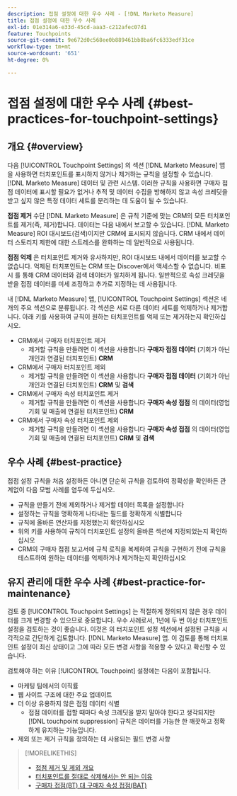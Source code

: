 ```yaml
---
description: 접점 설정에 대한 우수 사례 - [!DNL Marketo Measure]
title: 접점 설정에 대한 우수 사례
exl-id: 01e314a6-e33d-45cd-aaa3-c212afec07d1
feature: Touchpoints
source-git-commit: 9e672d0c568ee0b889461bb8ba6fc6333edf31ce
workflow-type: tm+mt
source-wordcount: '651'
ht-degree: 0%

---
```


# 접점 설정에 대한 우수 사례 {#best-practices-for-touchpoint-settings}

## 개요 {#overview}

다음 [!UICONTROL Touchpoint Settings] 의 섹션 [!DNL Marketo Measure] 앱을 사용하면 터치포인트를 표시하지 않거나 제거하는 규칙을 설정할 수 있습니다. [!DNL Marketo Measure] 데이터 및 관련 시스템. 이러한 규칙을 사용하면 구매자 접점 데이터에 표시할 필요가 없거나 추적 및 데이터 수집을 방해하지 않고 속성 크레딧을 받고 싶지 않은 특정 데이터 세트를 분리하는 데 도움이 될 수 있습니다.

**접점 제거** 수단 [!DNL Marketo Measure] 은 규칙 기준에 맞는 CRM의 모든 터치포인트를 제거(즉, 제거)합니다. 데이터는 다음 내에서 보고할 수 있습니다. [!DNL Marketo Measure] ROI 대시보드(검색)이지만 CRM에 표시되지 않습니다. CRM 내에서 데이터 스토리지 제한에 대한 스트레스를 완화하는 데 일반적으로 사용됩니다.

**접점 억제** 은 터치포인트 제거와 유사하지만, ROI 대시보드 내에서 데이터를 보고할 수 없습니다. 억제된 터치포인트는 CRM 또는 Discover에서 액세스할 수 없습니다. 비표시 를 통해 CRM 데이터와 검색 데이터가 일치하게 됩니다. 일반적으로 속성 크레딧을 받을 접점 데이터를 미세 조정하고 추가로 지정하는 데 사용됩니다.

내 [!DNL Marketo Measure] 앱, [!UICONTROL Touchpoint Settings] 섹션은 네 개의 주요 섹션으로 분류됩니다. 각 섹션은 서로 다른 데이터 세트를 억제하거나 제거합니다. 아래 키를 사용하여 규칙이 원하는 터치포인트를 억제 또는 제거하는지 확인하십시오.

* CRM에서 구매자 터치포인트 제거
   * 제거할 규칙을 만들려면 이 섹션을 사용합니다 **구매자 접점 데이터** (기회가 아닌 개인과 연결된 터치포인트) **CRM**
* CRM에서 구매자 터치포인트 제외
   * 제거할 규칙을 만들려면 이 섹션을 사용합니다 **구매자 접점 데이터** (기회가 아닌 개인과 연결된 터치포인트) **CRM** 및 **검색**
* CRM에서 구매자 속성 터치포인트 제거
   * 제거할 규칙을 만들려면 이 섹션을 사용합니다 **구매자 속성 접점** 의 데이터(영업 기회 및 매출에 연결된 터치포인트) **CRM**
* CRM에서 구매자 속성 터치포인트 제외
   * 제거할 규칙을 만들려면 이 섹션을 사용합니다 **구매자 속성 접점** 의 데이터(영업 기회 및 매출에 연결된 터치포인트) **CRM** 및 **검색**

## 우수 사례 {#best-practice}

접점 설정 규칙을 처음 설정하든 아니면 단순히 규칙을 검토하여 정확성을 확인하든 관계없이 다음 모범 사례를 염두에 두십시오.

* 규칙을 만들기 전에 제외하거나 제거할 데이터 목록을 설정합니다
* 설정하는 규칙을 명확하게 나타내는 필드를 정확하게 식별합니다
* 규칙에 올바른 연산자를 지정했는지 확인하십시오
* 위의 키를 사용하여 규칙이 터치포인트 설정의 올바른 섹션에 지정되었는지 확인하십시오
* CRM의 구매자 접점 보고서에 규칙 로직을 복제하여 규칙을 구현하기 전에 규칙을 테스트하여 원하는 데이터를 억제하거나 제거하는지 확인하십시오

## 유지 관리에 대한 우수 사례 {#best-practice-for-maintenance}

검토 중 [!UICONTROL Touchpoint Settings] 는 적절하게 정의되지 않은 경우 데이터를 크게 변경할 수 있으므로 중요합니다. 우수 사례로서, 1년에 두 번 이상 터치포인트 설정을 검토하는 것이 좋습니다. 이것은 의 터치포인트 설정 섹션에서 설정된 규칙을 시각적으로 간단하게 검토합니다. [!DNL Marketo Measure] 앱. 이 검토를 통해 터치포인트 설정이 최신 상태이고 그에 따라 모든 변경 사항을 적용할 수 있다고 확신할 수 있습니다.

검토해야 하는 이유 [!UICONTROL Touchpoint] 설정에는 다음이 포함됩니다.

* 마케팅 팀에서의 이직률
* 웹 사이트 구조에 대한 주요 업데이트
* 더 이상 유용하지 않은 접점 데이터 식별
   * 접점 데이터를 접할 때마다 속성 크레딧을 받지 말아야 한다고 생각되지만 [!DNL touchpoint suppression] 규칙은 데이터를 가능한 한 깨끗하고 정확하게 유지하는 기능입니다.
* 제외 또는 제거 규칙을 정의하는 데 사용되는 필드 변경 사항

>[!MORELIKETHIS]
>
>* [접점 제거 및 제외 개요](/help/advanced-marketo-measure-features/touchpoint-settings/touchpoint-removal-and-touchpoint-suppression.md)
>* [터치포인트를 절대로 삭제해서는 안 되는 이유](/help/advanced-marketo-measure-features/touchpoint-settings/why-you-should-never-delete-touchpoints.md)
>* [구매자 접점(BT) 대 구매자 속성 접점(BAT)](/help/configuration-and-setup/getting-started-with-marketo-measure/difference-between-buyer-touchpoints-and-buyer-attribution-touchpoints.md)

